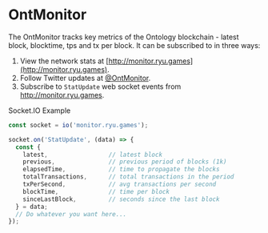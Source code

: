 # OntMonitor

The OntMonitor tracks key metrics of the Ontology blockchain - latest block, blocktime, tps and tx per block. It can be subscribed to in three ways:

1) View the network stats at [http://monitor.ryu.games](http://monitor.ryu.games).
2) Follow Twitter updates at [@OntMonitor](https://twitter.com/OntMonitor).
3) Subscribe to `StatUpdate` web socket events from http://monitor.ryu.games.

Socket.IO Example

``` javascript
const socket = io('monitor.ryu.games');

socket.on('StatUpdate', (data) => {
  const {
    latest,                 // latest block
    previous,               // previous period of blocks (1k)
    elapsedTime,            // time to propagate the blocks
    totalTransactions,      // total transactions in the period
    txPerSecond,            // avg transactions per second
    blockTime,              // time per block
    sinceLastBlock,         // seconds since the last block
  } = data;
  // Do whatever you want here...
});
```
